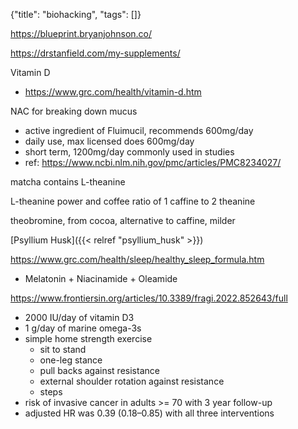 {"title": "biohacking", "tags": []}

https://blueprint.bryanjohnson.co/

https://drstanfield.com/my-supplements/

Vitamin D
* https://www.grc.com/health/vitamin-d.htm

NAC for breaking down mucus
* active ingredient of Fluimucil, recommends 600mg/day
* daily use, max licensed does 600mg/day
* short term, 1200mg/day commonly used in studies
* ref: https://www.ncbi.nlm.nih.gov/pmc/articles/PMC8234027/

matcha contains L-theanine

L-theanine power and coffee
ratio of 1 caffine to 2 theanine

theobromine, from cocoa, alternative to caffine, milder

[Psyllium Husk]({{< relref "psyllium_husk" >}})

https://www.grc.com/health/sleep/healthy_sleep_formula.htm
* Melatonin + Niacinamide + Oleamide

https://www.frontiersin.org/articles/10.3389/fragi.2022.852643/full
* 2000 IU/day of vitamin D3
* 1 g/day of marine omega-3s
* simple home strength exercise
  * sit to stand
  * one-leg stance
  * pull backs against resistance
  * external shoulder rotation against resistance
  * steps
* risk of invasive cancer in adults >= 70 with 3 year follow-up
* adjusted HR was 0.39 (0.18–0.85) with all three interventions
